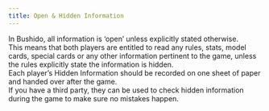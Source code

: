 ```yaml
---
title: Open & Hidden Information
---
```

In Bushido, all information is ‘open’ unless explicitly stated otherwise.  
This means that both players are entitled to read any rules, stats, model cards, special cards or any other information pertinent to the game, unless the rules explicitly state the information is hidden.  
Each player’s Hidden Information should be recorded on one sheet of paper and handed over after the game.  
If you have a third party, they can be used to check hidden information during the game to make sure no mistakes happen.